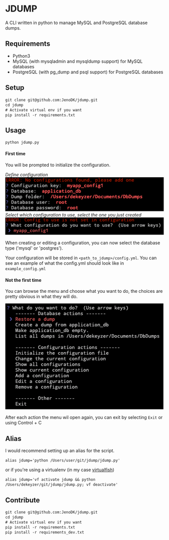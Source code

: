 # JDUMP

A CLI written in python to manage MySQL and PostgreSQL database dumps.

## Requirements
* Python3
* MySQL (with mysqladmin and mysqldump support) for MySQL databases
* PostgreSQL (with pg_dump and psql support) for PostgreSQL databases

## Setup
```
git clone git@github.com:JenoDK/jdump.git
cd jdump
# Activate virtual env if you want
pip install -r requirements.txt
```

## Usage
```
python jdump.py
```

#### First time
You will be prompted to initialize the configuration.

_Define configuration_<br/>
![alt text](doc/init_1.png "Init 1")<br/>
_Select which configuration to use, select the one you just created_<br/>
![alt text](doc/init_2.png "Init 1")<br/>

When creating or editing a configuration, you can now select the database type ('mysql' or 'postgres').

Your configuration will be stored in `<path_to_jdump>/config.yml`. You can see an example of what the config.yml should look like in `example_config.yml`

#### Not the first time
You can browse the menu and choose what you want to do, the choices are pretty obvious in what they will do.

![alt text](doc/menu_1.png "Init 1")

After each action the menu wil open again, you can exit by selecting `Exit` or using <kdb>Control</kdb> + <kdb>C</kdb>


## Alias
I would recommend setting up an alias for the script.
```
alias jdump='python /Users/user/git/jdump/jdump.py'
```
or if you're using a virtualenv (in my case [virtualfish](https://github.com/excitedleigh/virtualfish))
```
alias jdump='vf activate jdump && python /Users/dekeyzer/git/jdump/jdump.py; vf deactivate'
```

## Contribute
```
git clone git@github.com:JenoDK/jdump.git
cd jdump
# Activate virtual env if you want
pip install -r requirements.txt
pip install -r requirements_dev.txt
```

